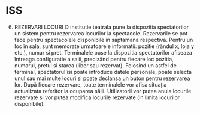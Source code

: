 # ISS
6. REZERVARI LOCURI 
O institutie teatrala pune la dispozitia spectatorilor un sistem pentru rezervarea locurilor la spectacole. Rezervarile se pot face pentru spectacolele disponibile in saptamana respectiva. Pentru un loc în sala, sunt memorate urmatoarele informatii: pozitie (rândul x, loja y etc.), numar si pret. Terminalele puse la dispozitia spectatorilor afiseaza întreaga configuratie a salii, precizând pentru fiecare loc pozitia, numarul, pretul si starea (liber sau rezervat). Folosind un astfel de terminal, spectatorul îsi poate introduce datele personale, poate selecta unul sau mai multe locuri si poate declansa un buton pentru rezervarea lor. După fiecare rezervare, toate terminalele vor afisa situația actualizata referitor la ocuparea sălii. Utilizatorii vor putea anula locurile rezervate si vor putea  modifica locurile rezervate (in limita locurilor disponibile).
